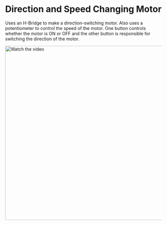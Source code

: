 # Direction and Speed Changing Motor

Uses an H-Bridge to make a direction-switching motor. Also uses a potentiometer to control the speed of the motor. One button controls whether the motor is ON or OFF and the other button is responsible for switching the direction of the motor.

<div>
  <a href="https://youtu.be/xhoBAzffGTI">
    <img src="https://img.youtube.com/vi/xhoBAzffGTI/0.jpg" alt="Watch the video" style="width:560px;">
  </a>
</div>